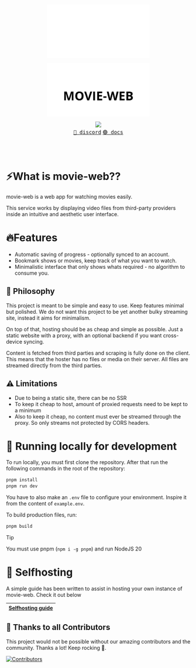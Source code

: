 
<p align="center"><img align="center" width="280" src="./.github/logo-dark.svg#gh-dark-mode-only"/></p>
<p align="center"><img align="center" width="280" src="./.github/logo-light.svg#gh-light-mode-only"/></p>
<p align="center">
  <img src="https://skillicons.dev/icons?i=react,vite,ts" />
  <br/>
  <a href="https://discord.gg/gQYB6fGArX"><kbd>🔵 discord</kbd></a> <a href="https://movie-web.github.io/docs"><kbd>🟢 docs</kbd></a>
</p>
<br/><br/>

# ⚡What is movie-web??

movie-web is a web app for watching movies easily.

This service works by displaying video files from third-party providers inside an intuitive and aesthetic user interface.

# 🔥Features

- Automatic saving of progress - optionally synced to an account.
- Bookmark shows or movies, keep track of what you want to watch.
- Minimalistic interface that only shows whats required - no algorithm to consume you.

## 🍄 Philosophy

This project is meant to be simple and easy to use. Keep features minimal but polished.
We do not want this project to be yet another bulky streaming site, instead it aims for minimalism.

On top of that, hosting should be as cheap and simple as possible. Just a static website with a proxy, with an optional backend if you want cross-device syncing.

Content is fetched from third parties and scraping is fully done on the client. This means that the hoster has no files or media on their server. All files are streamed directly from the third parties.

## ⚠️ Limitations

- Due to being a static site, there can be no SSR
- To keep it cheap to host, amount of proxied requests need to be kept to a minimum
- Also to keep it cheap, no content must ever be streamed through the proxy. So only streams not protected by CORS headers.

# 🧬 Running locally for development

To run locally, you must first clone the repository. After that run the following commands in the root of the repository:
```bash
pnpm install
pnpm run dev
```

You have to also make an `.env` file to configure your environment. Inspire it from the content of `example.env`.

To build production files, run:
```bash
pnpm build
```

> [!TIP]
> You must use pnpm (`npm i -g pnpm`) and run NodeJS 20

# 🥔 Selfhosting

A simple guide has been written to assist in hosting your own instance of movie-web. Check it out below

|[Selfhosting guide](https://movie-web.github.io/docs)|
|---|

## 🤝 Thanks to all Contributors
This project would not be possible without our amazing contributors and the community. Thanks a lot! Keep rocking 🍻.

[![Contributors](https://contrib.rocks/image?repo=movie-web/movie-web)](https://github.com/movie-web/movie-web/graphs/contributors)

